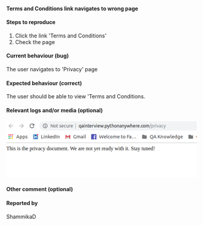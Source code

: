<!-- 
This is the bug identifications during the testing of simple application to determine the factorial of a number.
http://qainterview.pythonanywhere.com/
-->
#### Terms and Conditions link navigates to wrong page


#### Steps to reproduce 
1. Click the link 'Terms and Conditions'
2. Check the page


#### Current behaviour (bug)
The user navigates to 'Privacy' page


#### Expected behaviour (correct)
The user should be able to view 'Terms and Conditions.

#### Relevant logs and/or media (optional)
![ScreenShot](https://github.com/ShammikaDahanayaka/factorial-Test/blob/master/Bug_screenshots/privacyPage.png)

#### Other comment (optional)



#### Reported by
ShammikaD

